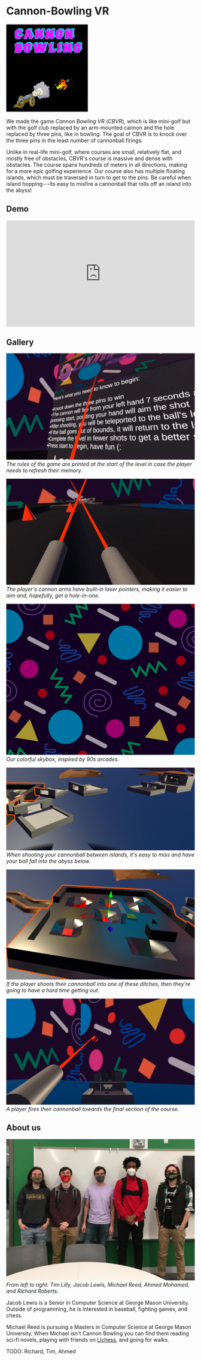 # Cannon-Bowling VR

![](img/logo.png)

We made the game *Cannon Bowling VR* (*CBVR*), which is like mini-golf but with
the golf club replaced by an arm-mounted cannon and the hole replaced by three
pins, like in bowling.  The goal of CBVR is to knock over the three pins in the
least number of cannonball firings.

Unlike in real-life mini-golf, where courses are small, relatively flat, and
mostly free of obstacles, CBVR's course is massive and dense with obstacles.
The course spans hundreds of meters in all directions, making for a more epic
golfing experience.  Our course also has multiple floating islands, which must
be traversed in turn to get to the pins.  Be careful when island hopping---its
easy to misfire a cannonball that rolls off an island into the abyss!

## Demo

<!-- Embed the demo from vimeo -->
<div style="padding:56.25% 0 0 0;position:relative;"><iframe src="https://player.vimeo.com/video/652309900?h=6100699833" style="position:absolute;top:0;left:0;width:100%;height:100%;" frameborder="0" allow="autoplay; fullscreen; picture-in-picture" allowfullscreen></iframe></div><script src="https://player.vimeo.com/api/player.js"></script>

## Gallery

![](img/instructions.png)
*The rules of the game are printed at the start of the level in case the player needs to refresh their memory.*

![](img/cannon_arms.png)
*The player's cannon arms have built-in laser pointers, making it easier to aim and, hopefully, get a hole-in-one.*

![](img/background.png)
*Our colorful skybox, inspired by 90s arcades.*

![](img/islands.png)
*When shooting your cannonball between islands, it's easy to miss and have your ball fall into the abyss below.*

![](img/ditches.png)
*If the player shoots their cannonball into one of these ditches, then they're going to have a hard time getting out.*

![](img/long_range.png)
*A player fires their cannonball towards the final section of the course.*


## About us

![Photo of all of our 5 team members](img/team_photo.jpg)
*From left to right: Tim Lilly, Jacob Lewis, Michael Reed, Ahmed Mohamed, and Richard Roberts.*

Jacob Lewis is a Senior in Computer Science at George Mason University. Outside
of programming, he is interested in baseball, fighting games, and chess.

Michael Reed is pursuing a Masters in Computer Science at George Mason University. When Michael isn't Cannon Bowling you can find them reading sci-fi novels, playing with friends on [Lichess](lichess.org), and going for walks.

TODO: Richard, Tim, Ahmed